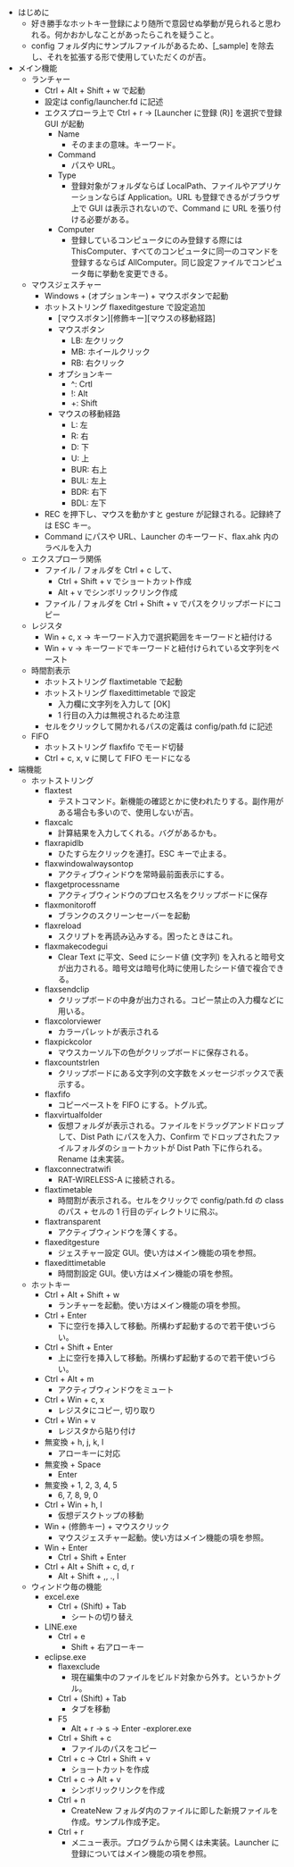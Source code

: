 - はじめに
	- 好き勝手なホットキー登録により随所で意図せぬ挙動が見られると思われる。何かおかしなことがあったらこれを疑うこと。
	- config フォルダ内にサンプルファイルがあるため、[_sample] を除去し、それを拡張する形で使用していただくのが吉。
- メイン機能
	- ランチャー
		- Ctrl + Alt + Shift + w で起動
		- 設定は config/launcher.fd に記述
		- エクスプローラ上で Ctrl + r -> [Launcher に登録 (R)] を選択で登録 GUI が起動
			- Name
				- そのままの意味。キーワード。
			- Command
				- パスや URL。
			- Type
				- 登録対象がフォルダならば LocalPath、ファイルやアプリケーションならば Application。URL も登録できるがブラウザ上で GUI は表示されないので、Command に URL を張り付ける必要がある。
			- Computer
				- 登録しているコンピュータにのみ登録する際には ThisComputer、すべてのコンピュータに同一のコマンドを登録するならば AllComputer。同じ設定ファイルでコンピュータ毎に挙動を変更できる。
	- マウスジェスチャー
		- Windows + (オプションキー) + マウスボタンで起動
		- ホットストリング flaxeditgesture で設定追加
			- [マウスボタン][修飾キー][マウスの移動経路]
			- マウスボタン
				- LB: 左クリック
				- MB: ホイールクリック
				- RB: 右クリック
			- オプションキー
				- ^: Crtl
				- !: Alt
				- +: Shift
			- マウスの移動経路
				- L: 左
				- R: 右
				- D: 下
				- U: 上
				- BUR: 右上
				- BUL: 左上
				- BDR: 右下
				- BDL: 左下
		- REC を押下し、マウスを動かすと gesture が記録される。記録終了は ESC キー。
		- Command にパスや URL、Launcher のキーワード、flax.ahk 内のラベルを入力
	- エクスプローラ関係
		- ファイル / フォルダを Ctrl + c して、
			- Ctrl + Shift + v でショートカット作成
			- Alt + v でシンボリックリンク作成
		- ファイル / フォルダを Ctrl + Shift + v でパスをクリップボードにコピー
	- レジスタ
		- Win + c, x -> キーワード入力で選択範囲をキーワードと紐付ける
		- Win + v -> キーワードでキーワードと紐付けられている文字列をペースト
	- 時間割表示
		- ホットストリング flaxtimetable で起動
		- ホットストリング flaxedittimetable で設定
			- 入力欄に文字列を入力して [OK]
			- 1 行目の入力は無視されるため注意
		- セルをクリックして開かれるパスの定義は config/path.fd に記述
	- FIFO
		- ホットストリング flaxfifo でモード切替
		- Ctrl + c, x, v に関して FIFO モードになる
- 端機能
	- ホットストリング
		- flaxtest
			- テストコマンド。新機能の確認とかに使われたりする。副作用がある場合も多いので、使用しないが吉。
		- flaxcalc
			- 計算結果を入力してくれる。バグがあるかも。
		- flaxrapidlb
			- ひたすら左クリックを連打。ESC キーで止まる。
		- flaxwindowalwaysontop
			- アクティブウィンドウを常時最前面表示にする。
		- flaxgetprocessname
			- アクティブウィンドウのプロセス名をクリップボードに保存
		- flaxmonitoroff
			- ブランクのスクリーンセーバーを起動
		- flaxreload
			- スクリプトを再読み込みする。困ったときはこれ。
		- flaxmakecodegui
			- Clear Text に平文、Seed にシード値 (文字列) を入れると暗号文が出力される。暗号文は暗号化時に使用したシード値で複合できる。
		- flaxsendclip
			- クリップボードの中身が出力される。コピー禁止の入力欄などに用いる。
		- flaxcolorviewer
			- カラーパレットが表示される
		- flaxpickcolor
			- マウスカーソル下の色がクリップボードに保存される。
		- flaxcountstrlen
			- クリップボードにある文字列の文字数をメッセージボックスで表示する。
		- flaxfifo
			- コピーペーストを FIFO にする。トグル式。
		- flaxvirtualfolder
			- 仮想フォルダが表示される。ファイルをドラッグアンドドロップして、Dist Path にパスを入力、Confirm でドロップされたファイルフォルダのショートカットが Dist Path 下に作られる。Rename は未実装。
		- flaxconnectratwifi
			- RAT-WIRELESS-A に接続される。
		- flaxtimetable
			- 時間割が表示される。セルをクリックで config/path.fd の class のパス + セルの 1 行目のディレクトリに飛ぶ。
		- flaxtransparent
			- アクティブウィンドウを薄くする。
		- flaxeditgesture
			- ジェスチャー設定 GUI。使い方はメイン機能の項を参照。
		- flaxedittimetable
			- 時間割設定 GUI。使い方はメイン機能の項を参照。
	- ホットキー
		- Ctrl + Alt + Shift + w
			- ランチャーを起動。使い方はメイン機能の項を参照。
		- Ctrl + Enter
			- 下に空行を挿入して移動。所構わず起動するので若干使いづらい。
		- Ctrl + Shift + Enter
			- 上に空行を挿入して移動。所構わず起動するので若干使いづらい。
		- Ctrl + Alt + m
			- アクティブウィンドウをミュート
		- Ctrl + Win + c, x
			- レジスタにコピー, 切り取り
		- Ctrl + Win + v
			- レジスタから貼り付け
		- 無変換 + h, j, k, l
			- アローキーに対応
		- 無変換 + Space
			- Enter
		- 無変換 + 1, 2, 3, 4, 5
			- 6, 7, 8, 9, 0
		- Ctrl + Win + h, l
			- 仮想デスクトップの移動
		- Win + (修飾キー) + マウスクリック
			- マウスジェスチャー起動。使い方はメイン機能の項を参照。
		- Win + Enter
			- Ctrl + Shift + Enter
		- Ctrl + Alt + Shift + c, d, r
			- Alt + Shift + ,, ., l
	- ウィンドウ毎の機能
		- excel.exe
			- Ctrl + (Shift) + Tab
				- シートの切り替え
		- LINE.exe
			- Ctrl + e
				- Shift + 右アローキー
		- eclipse.exe
			- flaxexclude
				- 現在編集中のファイルをビルド対象から外す。というかトグル。
			- Ctrl + (Shift) + Tab
				- タブを移動
			- F5
				- Alt + r -> s -> Enter
		-explorer.exe
			- Ctrl + Shift + c
				- ファイルのパスをコピー
			- Ctrl + c -> Ctrl + Shift + v
				- ショートカットを作成
			- Ctrl + c -> Alt + v
				- シンボリックリンクを作成
			- Ctrl + n
				- CreateNew フォルダ内のファイルに即した新規ファイルを作成。サンプル作成予定。
			- Ctrl + r
				- メニュー表示。プログラムから開くは未実装。Launcher に登録についてはメイン機能の項を参照。
